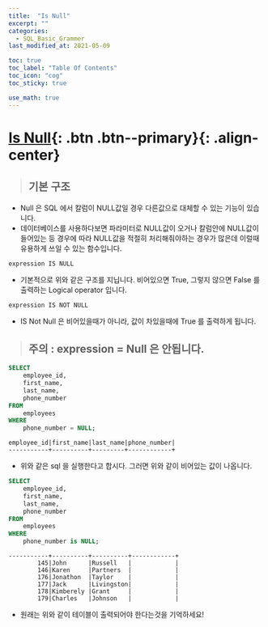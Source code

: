 ```yaml
---
title:  "Is Null"
excerpt: ""
categories:
  - SQL_Basic_Grammer
last_modified_at: 2021-05-09

toc: true
toc_label: "Table Of Contents"
toc_icon: "cog"
toc_sticky: true

use_math: true
---
```


# [Is Null](#link){: .btn .btn--primary}{: .align-center}

> ## 기본 구조

- Null 은 SQL 에서 칼럼이 NULL값일 경우 다른값으로 대체할 수 있는 기능이 있습니다. 
- 데이터베이스를 사용하다보면 파라미터로 NULL값이 오거나 칼럼안에 NULL값이 들어있는 등 경우에 따라 NULL값을 적절히 처리해줘야하는 경우가 많은데 이럴때 유용하게 쓰일 수 있는 함수입니다.

```
expression IS NULL
```

- 기본적으로 위와 같은 구조를 지닙니다. 비어있으면 True, 그렇지 않으면 False 를 출력하는 Logical operator 입니다.

```
expression IS NOT NULL
```

- IS Not Null 은 비어있을때가 아니라, 값이 차있을때에 True 를 출력하게 됩니다.

> ## 주의 : expression = Null 은 안됩니다.

```sql
SELECT
	employee_id,
	first_name,
	last_name,
	phone_number
FROM
	employees
WHERE
	phone_number = NULL;
```

```
employee_id|first_name|last_name|phone_number|
-----------+----------+---------+------------+
```

- 위와 같은 sql 을 실행한다고 합시다. 그러면 위와 같이 비어있는 값이 나옵니다. 

```sql
SELECT
	employee_id,
	first_name,
	last_name,
	phone_number
FROM
	employees
WHERE
	phone_number is NULL;
```

```
-----------+----------+----------+------------+
        145|John      |Russell   |            |
        146|Karen     |Partners  |            |
        176|Jonathon  |Taylor    |            |
        177|Jack      |Livingston|            |
        178|Kimberely |Grant     |            |
        179|Charles   |Johnson   |            |
```

- 원래는 위와 같이 테이블이 출력되어야 한다는것을 기억하세요!







